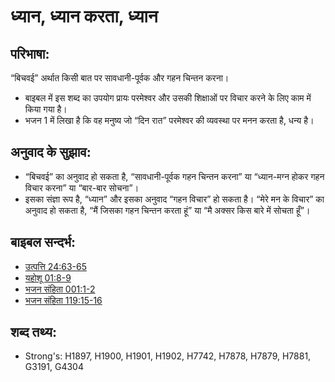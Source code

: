 # ध्यान, ध्यान करता, ध्यान #

## परिभाषा: ##

“बिचवई” अर्थात किसी बात पर सावधानी-पूर्वक और गहन चिन्तन करना।

* बाइबल में इस शब्द का उपयोग प्रायः परमेश्वर और उसकी शिक्षाओं पर विचार करने के लिए काम में किया गया है।
* भजन 1 में लिखा है कि वह मनुष्य जो “दिन रात” परमेश्वर की व्यवस्था पर मनन करता है, धन्य है।

## अनुवाद के सुझाव: ##

* “बिचवई” का अनुवाद हो सकता है, “सावधानी-पूर्वक गहन चिन्तन करना” या “ध्यान-मग्न होकर गहन विचार करना” या “बार-बार सोचना”।
* इसका संज्ञा रूप है, “ध्यान” और इसका अनुवाद “गहन विचार” हो सकता है।  “मेरे मन के विचार” का अनुवाद हो सकता है, “मैं जिसका गहन चिन्तन करता हूं” या “मै अक्सर किस बारे में सोचता हूँ”।

## बाइबल सन्दर्भ: ##

* [उत्पत्ति 24:63-65](rc://en/tn/help/gen/24/63)
* [यहोशू 01:8-9](rc://en/tn/help/jos/01/08)
* [भजन संहिता 001:1-2](rc://en/tn/help/psa/001/001)
* [भजन संहिता 119:15-16](rc://en/tn/help/psa/119/015)

## शब्द तथ्य: ##

* Strong's: H1897, H1900, H1901, H1902, H7742, H7878, H7879, H7881, G3191, G4304
